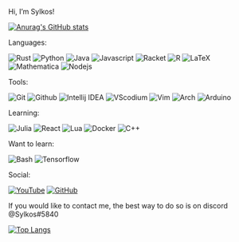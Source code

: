 Hi, I’m Sylkos!

[![Anurag's GitHub stats](https://github-readme-stats.vercel.app/api?username=Sylk0s&count_private=true&show_icons=true&theme=tokyonight)](https://github.com/anuraghazra/github-readme-stats)

Languages:

![Rust](https://img.shields.io/badge/Rust-b7410e?style=for-the-badge&logo=rust&logoColor=white)
![Python](https://img.shields.io/badge/-Python-ffba01?style=for-the-badge&logo=python&logoColor=white)
![Java](https://img.shields.io/badge/Java-d65d0e?style=for-the-badge&logo=java&logoColor=white)
![Javascript](https://img.shields.io/badge/Javascript-f0db4f?style=for-the-badge&logo=javascript&logoColor=white)
![Racket](https://img.shields.io/badge/Racket-cd0a20?style=for-the-badge&logo=racket&logoColor=white)
![R](https://img.shields.io/badge/R-1261a0?style=for-the-badge&logo=r&logoColor=white)
![LaTeX](https://img.shields.io/badge/LaTeX-690fad?style=for-the-badge&logo=latex&logoColor=white)
![Mathematica](https://img.shields.io/badge/Mathematica-ff0000?style=for-the-badge&logo=wolframmathematica&logoColor=white)
![Nodejs](https://img.shields.io/badge/Nodejs-68A063?style=for-the-badge&logo=nodedotjs&logoColor=white)

Tools:

![Git](https://img.shields.io/badge/Git-orange?style=for-the-badge&logo=Git&logoColor=white)
![Github](https://img.shields.io/badge/Github-gray?style=for-the-badge&logo=Github&logoColor=white)
![Intellij IDEA](https://img.shields.io/badge/Intellij-ff0066?style=for-the-badge&logo=IntelliJ-IDEA&logoColor=white)
![VScodium](https://img.shields.io/badge/VScodium-0084e0?style=for-the-badge&logo=visualstudiocode&logoColor=white)
![Vim](https://img.shields.io/badge/Vim-2e6930?style=for-the-badge&logo=vim&logoColor=white)
![Arch](https://img.shields.io/badge/Arch%20Linux-009dff?style=for-the-badge&logo=archlinux&logoColor=white)
![Arduino](https://img.shields.io/badge/Arduino-00878F?style=for-the-badge&logo=arduino&logoColor=white)

Learning:

![Julia](https://img.shields.io/badge/Julia-61587a?style=for-the-badge&logo=julia&logoColor=white)
![React](https://img.shields.io/badge/React-009dff?style=for-the-badge&logo=react&logoColor=white)
![Lua](https://img.shields.io/badge/Lua-03254c?style=for-the-badge&logo=lua&logoColor=white)
![Docker](https://img.shields.io/badge/Docker-0db7ed?style=for-the-badge&logo=docker&logoColor=white)
![C++](https://img.shields.io/badge/C++-03254c?style=for-the-badge&logo=cplusplus&logoColor=white)


Want to learn:

![Bash](https://img.shields.io/badge/Bash-03ac13?style=for-the-badge&logo=gnubash&logoColor=white)
![Tensorflow](https://img.shields.io/badge/Tensorflow-efa536?style=for-the-badge&logo=tensorflow&logoColor=white)


Social:

[![YouTube](https://img.shields.io/youtube/channel/subscribers/UCeeEphYNfG0NutXAoakI3kg?color=c4302b&label=Sylkos&logo=youtube&logoColor=c4302b&style=for-the-badge)](https://www.youtube.com/Sylkos)
[![GitHub](https://img.shields.io/github/followers/Sylk0s?color=192841&label=Sylk0s&logo=github&logoColor=192841&style=for-the-badge)](https://github.com/Sylk0s)

If you would like to contact me, the best way to do so is on discord @Sylkos#5840

[![Top Langs](https://github-readme-stats.vercel.app/api/top-langs/?username=Sylk0s&hide=Mathematica&langs_count=8&layout=compact&theme=tokyonight)](https://github.com/anuraghazra/github-readme-stats)
